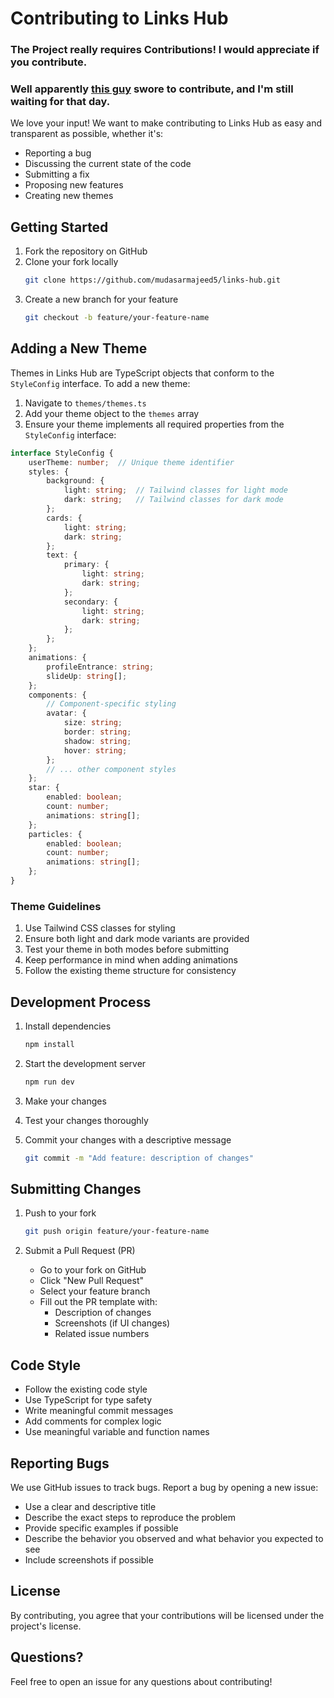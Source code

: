 # Contributing to Links Hub
### The Project really requires Contributions! I would appreciate if you contribute.
### Well apparently [this guy](https://github.com/haseebabid72) swore to contribute, and I'm still waiting for that day.
We love your input! We want to make contributing to Links Hub as easy and transparent as possible, whether it's:

- Reporting a bug
- Discussing the current state of the code
- Submitting a fix
- Proposing new features
- Creating new themes

## Getting Started

1. Fork the repository on GitHub
2. Clone your fork locally
   ```bash
   git clone https://github.com/mudasarmajeed5/links-hub.git
   ```
3. Create a new branch for your feature
   ```bash
   git checkout -b feature/your-feature-name
   ```

## Adding a New Theme

Themes in Links Hub are TypeScript objects that conform to the `StyleConfig` interface. To add a new theme:

1. Navigate to `themes/themes.ts`
2. Add your theme object to the `themes` array
3. Ensure your theme implements all required properties from the `StyleConfig` interface:

```typescript
interface StyleConfig {
    userTheme: number;  // Unique theme identifier
    styles: {
        background: {
            light: string;  // Tailwind classes for light mode
            dark: string;   // Tailwind classes for dark mode
        };
        cards: {
            light: string;
            dark: string;
        };
        text: {
            primary: {
                light: string;
                dark: string;
            };
            secondary: {
                light: string;
                dark: string;
            };
        };
    };
    animations: {
        profileEntrance: string;
        slideUp: string[];
    };
    components: {
        // Component-specific styling
        avatar: {
            size: string;
            border: string;
            shadow: string;
            hover: string;
        };
        // ... other component styles
    };
    star: {
        enabled: boolean;
        count: number;
        animations: string[];
    };
    particles: {
        enabled: boolean;
        count: number;
        animations: string[];
    };
}
```

### Theme Guidelines

1. Use Tailwind CSS classes for styling
2. Ensure both light and dark mode variants are provided
3. Test your theme in both modes before submitting
4. Keep performance in mind when adding animations
5. Follow the existing theme structure for consistency

## Development Process

1. Install dependencies
   ```bash
   npm install
   ```

2. Start the development server
   ```bash
   npm run dev
   ```

3. Make your changes
4. Test your changes thoroughly
5. Commit your changes with a descriptive message
   ```bash
   git commit -m "Add feature: description of changes"
   ```

## Submitting Changes

1. Push to your fork
   ```bash
   git push origin feature/your-feature-name
   ```

2. Submit a Pull Request (PR)
   - Go to your fork on GitHub
   - Click "New Pull Request"
   - Select your feature branch
   - Fill out the PR template with:
     - Description of changes
     - Screenshots (if UI changes)
     - Related issue numbers

## Code Style

- Follow the existing code style
- Use TypeScript for type safety
- Write meaningful commit messages
- Add comments for complex logic
- Use meaningful variable and function names

## Reporting Bugs

We use GitHub issues to track bugs. Report a bug by opening a new issue:

- Use a clear and descriptive title
- Describe the exact steps to reproduce the problem
- Provide specific examples if possible
- Describe the behavior you observed and what behavior you expected to see
- Include screenshots if possible

## License

By contributing, you agree that your contributions will be licensed under the project's license.

## Questions?

Feel free to open an issue for any questions about contributing!
